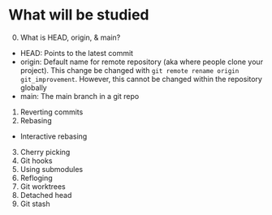 # What will be studied
0. What is HEAD, origin, & main?
- HEAD: Points to the latest commit
- origin: Default name for remote repository (aka where people clone your project). This change be changed with `git remote rename origin git_improvement`. However, this cannot be changed within the repository globally
- main: The main branch in a git repo
1. Reverting commits
2. Rebasing
- Interactive rebasing
3. Cherry picking
4. Git hooks
5. Using submodules
6. Refloging
7. Git worktrees
8. Detached head
9. Git stash
